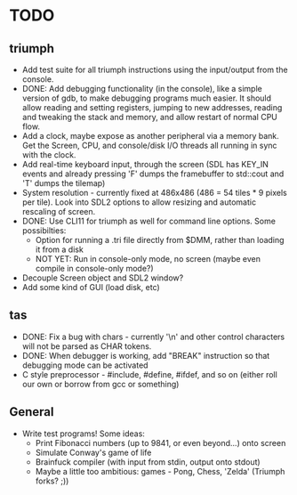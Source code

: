 # TODO

## triumph
- Add test suite for all triumph instructions using the input/output from the console.
- DONE: Add debugging functionality (in the console), like a simple version of gdb, to make debugging programs much easier. It should allow reading and setting registers, jumping to new addresses, reading and tweaking the stack and memory, and allow restart of normal CPU flow.
- Add a clock, maybe expose as another peripheral via a memory bank. Get the Screen, CPU, and console/disk I/O threads all running in sync with the clock.
- Add real-time keyboard input, through the screen (SDL has KEY_IN events and already pressing 'F' dumps the framebuffer to std::cout and 'T' dumps the tilemap)
- System resolution - currently fixed at 486x486 (486 = 54 tiles * 9 pixels per tile). Look into SDL2 options to allow resizing and automatic rescaling of screen.
- DONE: Use CLI11 for triumph as well for command line options. Some possibilties:
   * Option for running a .tri file directly from $DMM, rather than loading it from a disk
   * NOT YET: Run in console-only mode, no screen (maybe even compile in console-only mode?)
- Decouple Screen object and SDL2 window?
- Add some kind of GUI (load disk, etc)

## tas
- DONE: Fix a bug with chars - currently '\n' and other control characters will not be parsed as CHAR tokens.
- DONE: When debugger is working, add "BREAK" instruction so that debugging mode can be activated
- C style preprocessor - #include, #define, #ifdef, and so on (either roll our own or borrow from gcc or something)

## General
- Write test programs! Some ideas:
  * Print Fibonacci numbers (up to 9841, or even beyond...) onto screen
  * Simulate Conway's game of life
  * Brainfuck compiler (with input from stdin, output onto stdout)
  * Maybe a little too ambitious: games - Pong, Chess, 'Zelda' (Triumph forks? ;))
